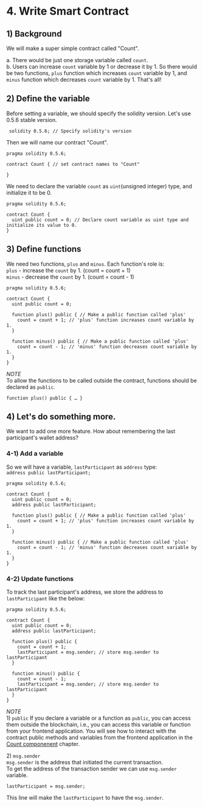 # 4. Write Smart Contract

## 1\) Background <a id="1-background"></a>

We will make a super simple contract called "Count".

a. There would be just one storage variable called `count`.  
b. Users can increase `count` variable by 1 or decrease it by 1. So there would be two functions, `plus` function which increases `count` variable by 1, and `minus` function which decreases `count` variable by 1. That's all!

## 2\) Define the variable <a id="2-define-the-variable"></a>

Before setting a variable, we should specify the solidity version. Let's use 0.5.6 stable version.

```text
 solidity 0.5.6; // Specify solidity's version
```

Then we will name our contract "Count".

```text
pragma solidity 0.5.6;

contract Count { // set contract names to "Count"

}
```

We need to declare the variable `count` as `uint`\(unsigned integer\) type, and initialize it to be 0.

```text
pragma solidity 0.5.6;

contract Count {
  uint public count = 0; // Declare count variable as uint type and initialize its value to 0.
}
```

## 3\) Define functions <a id="3-define-functions"></a>

We need two functions, `plus` and `minus`. Each function's role is:  
`plus` - increase the `count` by 1. \(count = count + 1\)  
`minus` - decrease the `count` by 1. \(count = count - 1\)

```text
pragma solidity 0.5.6;

contract Count {
  uint public count = 0;

  function plus() public { // Make a public function called 'plus'
    count = count + 1; // 'plus' function increases count variable by 1.
  }

  function minus() public { // Make a public function called 'plus'
    count = count - 1; // 'minus' function decreases count variable by 1.
  }
}
```

_NOTE_  
To allow the functions to be called outside the contract, functions should be declared as `public`.

```text
function plus() public { … }
```

## 4\) Let's do something more. <a id="4-let-s-do-something-more"></a>

We want to add one more feature. How about remembering the last participant's wallet address?

### 4-1\) Add a variable <a id="4-1-add-a-variable"></a>

So we will have a variable, `lastParticipant` as `address` type:  
`address public lastParticipant;`

```text
pragma solidity 0.5.6;

contract Count {
  uint public count = 0;
  address public lastParticipant;

  function plus() public { // Make a public function called 'plus'
    count = count + 1; // 'plus' function increases count variable by 1.
  }

  function minus() public { // Make a public function called 'plus'
    count = count - 1; // 'minus' function decreases count variable by 1.
  }
}
```

### 4-2\) Update functions <a id="4-2-update-functions"></a>

To track the last participant's address, we store the address to `lastParticipant` like the below:

```text
pragma solidity 0.5.6;

contract Count {
  uint public count = 0;
  address public lastParticipant;

  function plus() public {
    count = count + 1;
    lastParticipant = msg.sender; // store msg.sender to lastParticipant
  }

  function minus() public {
    count = count - 1;
    lastParticipant = msg.sender; // store msg.sender to lastParticipant
  }
}
```

_NOTE_  
1\) `public` If you declare a variable or a function as `public`, you can access them outside the blockchain, i.e., you can access this variable or function from your frontend application. You will see how to interact with the contract public methods and variables from the frontend application in the [Count componenent](5.-frontend-code-overview/5-3.-count-component.md) chapter.

2\) `msg.sender`  
`msg.sender` is the address that initiated the current transaction.  
To get the address of the transaction sender we can use `msg.sender` variable.

```text
lastParticipant = msg.sender;
```

This line will make the `lastParticipant` to have the `msg.sender`.

